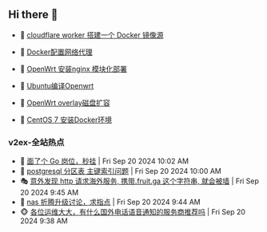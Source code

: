 ## Hi there 👋

<!--
**dkyg666/dkyg666** is a ✨ _special_ ✨ repository because its `README.md` (this file) appears on your GitHub profile.

Here are some ideas to get you started:

- 🔭 I’m currently working on ...
- 🌱 I’m currently learning ...
- 👯 I’m looking to collaborate on ...
- 🤔 I’m looking for help with ...
- 💬 Ask me about ...
- 📫 How to reach me: ...
- 😄 Pronouns: ...
- ⚡ Fun fact: ...
-->

<!-- BLOG-POST-LIST:START -->
- 🦩 [cloudflare worker 搭建一个 Docker 镜像源](http://blog.1996099.xyz/archives/cloudflare-worker-da-jian-yi-ge-docker-jing-xiang-zhan) 

- 🚦 [Docker配置网络代理](http://blog.1996099.xyz/archives/dockerpei-zhi-wang-luo-dai-li) 

- 🫶 [OpenWrt 安装nginx 模块化部署](http://blog.1996099.xyz/archives/openwrt-an-zhuang-nginx-mo-kuai-hua-bu-shu) 

- 🦄 [Ubuntu编译Openwrt](http://blog.1996099.xyz/archives/ubuntuzi-bian-yi-openwrt) 

- 🐻 [OpenWrt overlay磁盘扩容](http://blog.1996099.xyz/archives/openwrt-overlay) 

- 🤖 [CentOS 7 安装Docker环境](http://blog.1996099.xyz/archives/centos-docker) 
<!-- BLOG-POST-LIST:END -->

### v2ex-全站热点
<!-- v2ex:START -->
- 🥸 [面了个 Go 岗位，秒挂](https://www.v2ex.com/t/1074459#reply1) | Fri Sep 20 2024 10:02 AM
- 🤗 [postgresql 分区表 主键索引问题](https://www.v2ex.com/t/1074457#reply0) | Fri Sep 20 2024 10:00 AM
- 🎭 [意外发现 http 请求海外服务, 携带.fruit.ga 这个字符串, 就会被墙](https://www.v2ex.com/t/1074451#reply1) | Fri Sep 20 2024 9:45 AM
- 🥷 [nas 折腾升级讨论，求指点](https://www.v2ex.com/t/1074450#reply0) | Fri Sep 20 2024 9:44 AM
- 🐵 [各位运维大大，有什么国外电话语音通知的服务商推荐吗](https://www.v2ex.com/t/1074448#reply1) | Fri Sep 20 2024 9:38 AM<!-- v2ex:END -->

